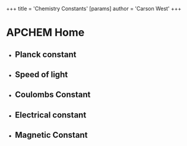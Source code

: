 +++
 title = 'Chemistry Constants'
[params]
	author = 'Carson West'
+++
# APCHEM Home

- ## Planck constant
- ## Speed of light
- ## Coulombs Constant
- ## Electrical constant
- ## Magnetic Constant
